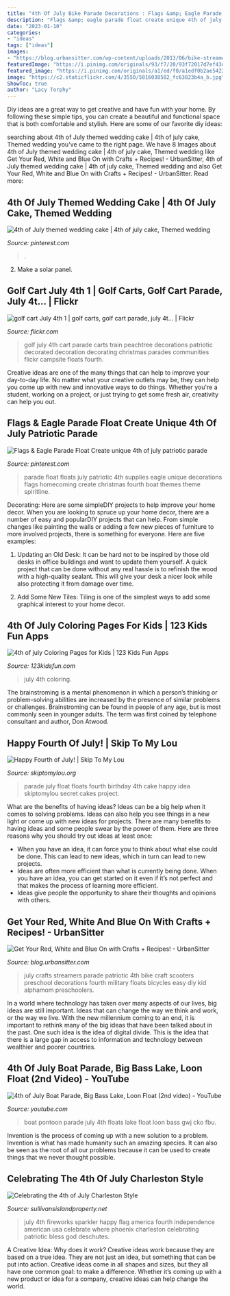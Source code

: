 ```yaml
---
title: "4th Of July Bike Parade Decorations : Flags &amp; Eagle Parade Float Create Unique 4th Of July Patriotic Parade"
description: "Flags &amp; eagle parade float create unique 4th of july patriotic parade"
date: "2023-01-10"
categories:
- "ideas"
tags: ["ideas"]
images:
- "https://blog.urbansitter.com/wp-content/uploads/2013/06/bike-streamers-alpha-mom.jpg"
featuredImage: "https://i.pinimg.com/originals/93/f7/20/93f72017d7ef43d138bdee7d82e9044c.jpg"
featured_image: "https://i.pinimg.com/originals/a1/ed/f0/a1edf0b2ae542206b633771962a440db.jpg"
image: "https://c2.staticflickr.com/4/3550/5816038582_fc63823b4a_b.jpg"
ShowToc: true
author: "Lacy Torphy"
---
```



Diy ideas are a great way to get creative and have fun with your home. By following these simple tips, you can create a beautiful and functional space that is both comfortable and stylish. Here are some of our favorite diy ideas: 

	

		
searching about 4th of July themed wedding cake | 4th of july cake, Themed wedding you've came to the right page. We have 8 Images about 4th of July themed wedding cake | 4th of july cake, Themed wedding like Get Your Red, White and Blue On with Crafts + Recipes! - UrbanSitter, 4th of July themed wedding cake | 4th of july cake, Themed wedding and also Get Your Red, White and Blue On with Crafts + Recipes! - UrbanSitter. Read more:
		
    
## 4th Of July Themed Wedding Cake | 4th Of July Cake, Themed Wedding

<img loading=lazy src="https://i.pinimg.com/originals/93/f7/20/93f72017d7ef43d138bdee7d82e9044c.jpg" onerror="this.onerror=null;this.src='https://tse3.mm.bing.net/th?id=OIP.DTtGCbCKKDiauhvyAd1GnAHaJ4&amp;pid=15.1';" alt="4th of July themed wedding cake | 4th of july cake, Themed wedding">

_Source: pinterest.com_

>. 

	

2. Make a solar panel.

    
## Golf Cart July 4th 1 | Golf Carts, Golf Cart Parade, July 4t… | Flickr

<img loading=lazy src="https://c2.staticflickr.com/4/3550/5816038582_fc63823b4a_b.jpg" onerror="this.onerror=null;this.src='https://tse1.mm.bing.net/th?id=OIP._ZBppR_Y-9HJAqV3vsbKIAHaE6&amp;pid=15.1';" alt="golf cart July 4th 1 | golf carts, golf cart parade, july 4t… | Flickr">

_Source: flickr.com_

>golf july 4th cart parade carts train peachtree decorations patriotic decorated decoration decorating christmas parades communities flickr campsite floats fourth. 

	

Creative ideas are one of the many things that can help to improve your day-to-day life. No matter what your creative outlets may be, they can help you come up with new and innovative ways to do things. Whether you're a student, working on a project, or just trying to get some fresh air, creativity can help you out.

    
## Flags &amp; Eagle Parade Float Create Unique 4th Of July Patriotic Parade

<img loading=lazy src="https://i.pinimg.com/originals/a1/ed/f0/a1edf0b2ae542206b633771962a440db.jpg" onerror="this.onerror=null;this.src='https://tse3.mm.bing.net/th?id=OIP.35R1QhSQhrV3zrH12PHBUgHaFj&amp;pid=15.1';" alt="Flags &amp; Eagle Parade Float Create unique 4th of july patriotic parade">

_Source: pinterest.com_

>parade float floats july patriotic 4th supplies eagle unique decorations flags homecoming create christmas fourth boat themes theme spiritline. 

	

Decorating: Here are some simpleDIY projects to help improve your home decor.
When you are looking to spruce up your home decor, there are a number of easy and popularDIY projects that can help. From simple changes like painting the walls or adding a few new pieces of furniture to more involved projects, there is something for everyone. Here are five examples:
1. Updating an Old Desk: It can be hard not to be inspired by those old desks in office buildings and want to update them yourself. A quick project that can be done without any real hassle is to refinish the wood with a high-quality sealant. This will give your desk a nicer look while also protecting it from damage over time.

2. Add Some New Tiles: Tiling is one of the simplest ways to add some graphical interest to your home decor.

    
## 4th Of July Coloring Pages For Kids | 123 Kids Fun Apps

<img loading=lazy src="https://123kidsfun.com/wp-content/uploads/2019/06/4th-of-july-coloring-pages-2.jpg" onerror="this.onerror=null;this.src='https://tse2.mm.bing.net/th?id=OIP.6FxQPB-O2hnTYSrDdcaz_gHaKe&amp;pid=15.1';" alt="4th of july Coloring Pages for Kids | 123 Kids Fun Apps">

_Source: 123kidsfun.com_

>july 4th coloring. 

	

The brainstroming is a mental phenomenon in which a person’s thinking or problem-solving abilities are increased by the presence of similar problems or challenges. Brainstroming can be found in people of any age, but is most commonly seen in younger adults. The term was first coined by telephone consultant and author, Don Atwood.

    
## Happy Fourth Of July! | Skip To My Lou

<img loading=lazy src="https://www.skiptomylou.org/wp-content/uploads/2010/07/Parade-Float1-1.jpg" onerror="this.onerror=null;this.src='https://tse4.mm.bing.net/th?id=OIP.CFLcageYTgCUIuK-isTrPAAAAA&amp;pid=15.1';" alt="Happy Fourth of July! | Skip To My Lou">

_Source: skiptomylou.org_

>parade july float floats fourth birthday 4th cake happy idea skiptomylou secret cakes project. 

	

What are the benefits of having ideas?
Ideas can be a big help when it comes to solving problems. Ideas can also help you see things in a new light or come up with new ideas for projects. There are many benefits to having ideas and some people swear by the power of them. Here are three reasons why you should try out ideas at least once: 
- When you have an idea, it can force you to think about what else could be done. This can lead to new ideas, which in turn can lead to new projects. 
- Ideas are often more efficient than what is currently being done. When you have an idea, you can get started on it even if it’s not perfect and that makes the process of learning more efficient. 
- Ideas give people the opportunity to share their thoughts and opinions with others.

    
## Get Your Red, White And Blue On With Crafts + Recipes! - UrbanSitter

<img loading=lazy src="https://blog.urbansitter.com/wp-content/uploads/2013/06/bike-streamers-alpha-mom.jpg" onerror="this.onerror=null;this.src='https://tse2.mm.bing.net/th?id=OIP.1lZ6tfWsMZvnE0hkOLQ58AHaLM&amp;pid=15.1';" alt="Get Your Red, White and Blue On with Crafts + Recipes! - UrbanSitter">

_Source: blog.urbansitter.com_

>july crafts streamers parade patriotic 4th bike craft scooters preschool decorations fourth military floats bicycles easy diy kid alphamom preschoolers. 

	

In a world where technology has taken over many aspects of our lives, big ideas are still important. Ideas that can change the way we think and work, or the way we live. With the new millennium coming to an end, it is important to rethink many of the big ideas that have been talked about in the past. One such idea is the idea of digital divide. This is the idea that there is a large gap in access to information and technology between wealthier and poorer countries.

    
## 4th Of July Boat Parade, Big Bass Lake, Loon Float (2nd Video) - YouTube

<img loading=lazy src="http://i.ytimg.com/vi/fbU_GWJ-cko/maxresdefault.jpg" onerror="this.onerror=null;this.src='https://tse1.mm.bing.net/th?id=OIP.FKB2oyPgJjq3Q8Kio_LX7AHaEK&amp;pid=15.1';" alt="4th of July Boat Parade, Big Bass Lake, Loon Float (2nd video) - YouTube">

_Source: youtube.com_

>boat pontoon parade july 4th floats lake float loon bass gwj cko fbu. 

	

Invention is the process of coming up with a new solution to a problem. Invention is what has made humanity such an amazing species. It can also be seen as the root of all our problems because it can be used to create things that we never thought possible.

    
## Celebrating The 4th Of July Charleston Style

<img loading=lazy src="http://www.sullivansislandproperty.net/wp-content/uploads/2012/06/MP910220973.jpg" onerror="this.onerror=null;this.src='https://tse2.mm.bing.net/th?id=OIP.83sMFf7pNYDkPw8NSMTwOQHaKl&amp;pid=15.1';" alt="Celebrating the 4th of July Charleston Style">

_Source: sullivansislandproperty.net_

>july 4th fireworks sparkler happy flag america fourth independence american usa celebrate where phoenix charleston celebrating patriotic bless god deschutes. 

	

A Creative Idea: Why does it work?
Creative ideas work because they are based on a true idea. They are not just an idea, but something that can be put into action. Creative ideas come in all shapes and sizes, but they all have one common goal: to make a difference. Whether it’s coming up with a new product or idea for a company, creative ideas can help change the world.

